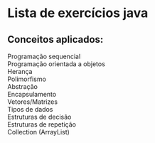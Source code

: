 # Lista de exercícios java

## Conceitos aplicados:
Programação sequencial <br>
Programação orientada a objetos <br>
Herança <br>
Polimorfismo <br>
Abstração <br>
Encapsulamento <br>
Vetores/Matrizes <br>
Tipos de dados <br>
Estruturas de decisão <br>
Estruturas de repetição <br> 
Collection (ArrayList)
